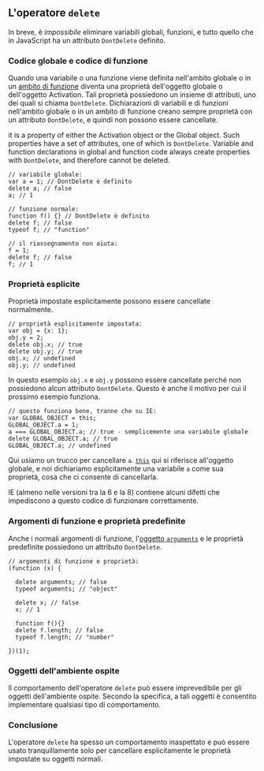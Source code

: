 ## L'operatore `delete`

In breve, è *impossibile* eliminare variabili globali, funzioni, e tutto quello che in JavaScript ha un attributo `DontDelete` definito.

### Codice globale e codice di funzione

Quando una variabile o una funzione viene definita nell'ambito globale o in un [ambito di funzione](#function.scopes) diventa una proprietà dell'oggetto globale o dell'oggetto Activation. Tali proprietà possiedono un insieme di attributi, uno dei quali si chiama `DontDelete`. Dichiarazioni di variabili e di funzioni nell'ambito globale o in un ambito di funzione creano sempre proprietà con un attributo `DontDelete`, e quindi non possono essere cancellate.

it is a property of either the Activation object or
the Global object. Such properties have a set of attributes, one of which is
`DontDelete`. Variable and function declarations in global and function code
always create properties with `DontDelete`, and therefore cannot be deleted.

    // variabile globale:
    var a = 1; // DontDelete è definito
    delete a; // false
    a; // 1

    // funzione normale:
    function f() {} // DontDelete è definito
    delete f; // false
    typeof f; // "function"

    // il riassegnamento non aiuta:
    f = 1;
    delete f; // false
    f; // 1

### Proprietà esplicite

Proprietà impostate esplicitamente possono essere cancellate normalmente.

    // proprietà esplicitamente impostata:
    var obj = {x: 1};
    obj.y = 2;
    delete obj.x; // true
    delete obj.y; // true
    obj.x; // undefined
    obj.y; // undefined

In questo esempio `obj.x` e `obj.y` possono essere cancellate perché non possiedono alcun attributo `DontDelete`. Questo è anche il motivo per cui il prossimo esempio funziona.

    // questo funziona bene, tranne che su IE:
    var GLOBAL_OBJECT = this;
    GLOBAL_OBJECT.a = 1;
    a === GLOBAL_OBJECT.a; // true - semplicemente una variabile globale
    delete GLOBAL_OBJECT.a; // true
    GLOBAL_OBJECT.a; // undefined

Qui usiamo un trucco per cancellare `a`. [`this`](#function.this) qui si riferisce all'oggetto globale, e noi dichiariamo esplicitamente una variabile `a` come sua proprietà, cosa che ci consente di cancellarla.

IE (almeno nelle versioni tra la 6 e la 8) contiene alcuni difetti che impediscono a questo codice di funzionare correttamente.

### Argomenti di funzione e proprietà predefinite

Anche i normali argomenti di funzione, l'[oggetto `arguments`](#function.arguments) e le proprietà predefinite possiedono un attributo `DontDelete`.

    // argomenti di funzione e proprietà:
    (function (x) {
    
      delete arguments; // false
      typeof arguments; // "object"
      
      delete x; // false
      x; // 1
      
      function f(){}
      delete f.length; // false
      typeof f.length; // "number"
      
    })(1);

### Oggetti dell'ambiente ospite

Il comportamento dell'operatore `delete` può essere imprevedibile per gli oggetti dell'ambiente ospite. Secondo la specifica, a tali oggetti è consentito implementare qualsiasi tipo di comportamento.

### Conclusione

L'operatore `delete` ha spesso un comportamento inaspettato e può essere usato tranquillamente solo per cancellare esplicitamente le proprietà impostate su oggetti normali.
